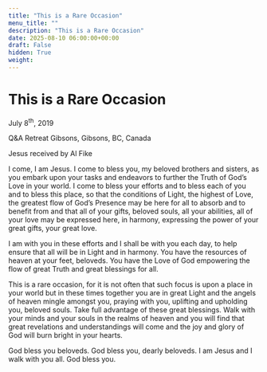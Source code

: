 ```yaml
---
title: "This is a Rare Occasion"
menu_title: ""
description: "This is a Rare Occasion"
date: 2025-08-10 06:00:00+00:00
draft: False
hidden: True
weight:
---
```

# This is a Rare Occasion

July 8<sup>th</sup>, 2019

Q&A Retreat Gibsons, Gibsons, BC, Canada

Jesus received by Al Fike

I come, I am Jesus. I come to bless you, my beloved brothers and sisters, as you embark upon your tasks and endeavors to further the Truth of God’s Love in your world. I come to bless your efforts and to bless each of you and to bless this place, so that the conditions of Light, the highest of Love, the greatest flow of God’s Presence may be here for all to absorb and to benefit from and that all of your gifts, beloved souls, all your abilities, all of your love may be expressed here, in harmony, expressing the power of your great gifts, your great love.

I am with you in these efforts and I shall be with you each day, to help ensure that all will be in Light and in harmony. You have the resources of heaven at your feet, beloveds. You have the Love of God empowering the flow of great Truth and great blessings for all.

This is a rare occasion, for it is not often that such focus is upon a place in your world but in these times together you are in great Light and the angels of heaven mingle amongst you, praying with you, uplifting and upholding you, beloved souls. Take full advantage of these great blessings. Walk with your minds and your souls in the realms of heaven and you will find that great revelations and understandings will come and the joy and glory of God will burn bright in your hearts.

God bless you beloveds. God bless you, dearly beloveds. I am Jesus and I walk with you all. God bless you.
